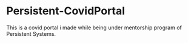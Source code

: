 # Persistent-CovidPortal
 This is a covid portal i made while being under mentorship program of Persistent Systems.
